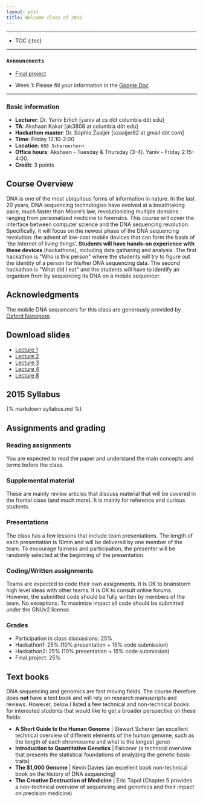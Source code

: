 ```yaml
---
layout: post
title: Welcome class of 2015
---
```


---
* TOC
{:toc}

---

### `Announcments`
* [Final project](https://docs.google.com/document/d/19mfrxiDZGrkqylEJQApyuGyH9eOftOxfSnyxhg-P6YM/edit) 

* Week 1: Please fill your information in the [Google Doc](https://docs.google.com/spreadsheets/d/1OBPIRpwkNGizDB5acUPt5otMb6FVOLYHxTsKVQupgto/edit#gid=0)


---

### Basic information
* **Lecturer**: Dr. Yaniv Erlich  [yaniv at  cs döt columbia döt edu]
* **TA**: Akshaan Kakar [ak3808 at columbia döt edu]
* **Hackathon master**: Dr. Sophie Zaaijer [szaaijer82 at gmail döt com]
* **Time**: Friday 12:10-2:00
* **Location**: `608 Schermerhorn`
* **Office hours**: Akshaan - Tuesday & Thursday (3-4). Yaniv - Friday 2:15-4:00.
* **Credit**: 3 points


## Course Overview

DNA is one of the most ubiquitous forms of information in nature. In the last 20 years, DNA sequencing technologies have evolved at a breathtaking pace, much faster than Moore’s law, revolutionizing multiple domains ranging from personalized medicine to forensics. This course will cover the interface between computer science and the DNA sequencing revolution. Specifically, it will focus on the newest phase of the DNA sequencing revolution: the advent of low-cost mobile devices that can form the basis of 'the Internet of living things’. **Students will have hands-on experience with these devices** (hackathons), including data gathering and analysis. The first hackathon is "Who is this person" where the students will try to figure out the identity of a person for his/her DNA sequencing data. The second hackathon is "What did I eat" and the students will have to identify an organism from by sequencing its DNA on a mobile sequencer.

## Acknowledgments

The mobile DNA sequencers for this class are generously provided by [Oxford Nanopore](https://www.nanoporetech.com/).


## Download slides
* [Lecture 1](https://www.dropbox.com/s/jdk8g8gzqi7njfi/lecture1_to_post.pdf?dl=0)
* [Lecture 2](https://www.dropbox.com/s/w5wv9j4ww9d388r/lecture2_to_post.pptx?dl=0)
* [Lecture 3](https://www.dropbox.com/s/e688ree423r2gnj/lecture3_to_post.pptx?dl=0)
* [Lecture 4](https://www.dropbox.com/s/j6hdzj600s5o1yk/lecture4_to_post.pptx?dl=0)
* [Lecture 8](https://www.dropbox.com/s/o4g1xe6bwahx4rt/lecture8_to_post.pptx?dl=0)

## 2015 Syllabus
{% markdown syllabus.md %}

## Assignments and grading

### Reading assignments
You are expected to read the paper and understand the main concepts and terms before the class.

### Supplemental material
These are mainly review articles that discuss material that will be covered in the frontal class (and much more). It is mainly for reference and curious students. 

### Presentations
The class has a few lessons that include team presentations. The length of each presentation is 10min and will be delivered by one member of the team. To encourage fairness and participation, the presenter will be randomly selected at the beginning of the presentation.

### Coding/Written assignments
Teams are expected to code their own assignments. It is OK to brainstorm high level ideas with other teams. It is OK to consult online forums. However, the submitted code should be fully written by members of the team. No exceptions.
To maximize impact all code should be submitted under the GNUv2 license. 

### Grades

+ Participation in class discussions: 25%
+ Hackathon1: 25% (10% presentation + 15% code submission)
+ Hackathon2: 25% (10% presentation + 15% code submission)
+ Final project: 25%

## Text books
DNA sequencing and genomics are fast moving fields. The course therefore does **not** have a text book and will rely on research manuscripts and reviews.
However, below I listed a few technical and non-technical books for interested students that would like to get a broader perspective on these fields:

+ **A Short Guide to the Human Genome** \| Stewart Scherer (an excellent technical overview of different elements of the human genome, such as the length of each chromosome and what is the longest gene)
+ **Introduction to Quantitative Genetics** \| Falconer (a technical overview that presents the statistical foundations of analyzing the genetic basis traits)
+ **The $1,000 Genome** \| Kevin Davies (an excellent book non-technical book on the history of DNA sequencing)
+ **The Creative Destruction of Medicine** \| Eric Topol (Chapter 5 provides a non-technical overview of sequencing and genomics and their impact on precision medicine)


